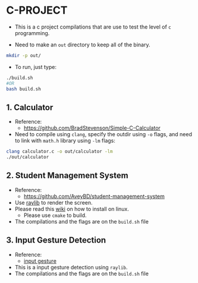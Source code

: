 # C-PROJECT

- This is a c project compilations that are use to test the level of `c`
  programming.

- Need to make an `out` directory to keep all of the binary.

```bash
mkdir -p out/
```

- To run, just type:

```bash
./build.sh
#OR
bash build.sh
```

## 1. Calculator

- Reference:
  - https://github.com/BradStevenson/Simple-C-Calculator
- Need to compile using `clang`, specify the outdir using `-o` flags, and need
  to link with `math.h` library using `-lm` flags:

```bash
clang calculator.c -o out/calculator -lm
./out/calculator
```

## 2. Student Management System

- Reference:
  - https://github.com/AveyBD/student-management-system
- Use [raylib](https://www.raylib.com/) to render the screen.
- Please read this [wiki](https://github.com/raysan5/raylib/wiki/Working-on-GNU-Linux) on how to install on linux.
  - Please use `cmake` to build.
- The compilations and the flags are on the `build.sh` file

## 3. Input Gesture Detection

- Reference:
  - [input gesture](https://www.raylib.com/examples.html)
- This is a input gesture detection using `raylib`.
- The compilations and the flags are on the `build.sh` file
